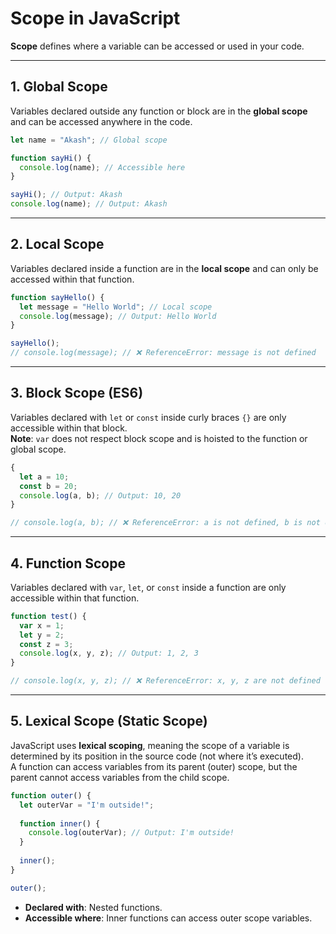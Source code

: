 # Scope in JavaScript

**Scope** defines where a variable can be accessed or used in your code.

---

## 1. Global Scope
Variables declared outside any function or block are in the **global scope** and can be accessed anywhere in the code.

```javascript
let name = "Akash"; // Global scope

function sayHi() {
  console.log(name); // Accessible here
}

sayHi(); // Output: Akash
console.log(name); // Output: Akash
```

---

## 2. Local Scope
Variables declared inside a function are in the **local scope** and can only be accessed within that function.

```javascript
function sayHello() {
  let message = "Hello World"; // Local scope
  console.log(message); // Output: Hello World
}

sayHello();
// console.log(message); // ❌ ReferenceError: message is not defined
```

---

## 3. Block Scope (ES6)
Variables declared with `let` or `const` inside curly braces `{}` are only accessible within that block.  
**Note**: `var` does not respect block scope and is hoisted to the function or global scope.

```javascript
{
  let a = 10;
  const b = 20;
  console.log(a, b); // Output: 10, 20
}

// console.log(a, b); // ❌ ReferenceError: a is not defined, b is not defined
```

---

## 4. Function Scope
Variables declared with `var`, `let`, or `const` inside a function are only accessible within that function.

```javascript
function test() {
  var x = 1;
  let y = 2;
  const z = 3;
  console.log(x, y, z); // Output: 1, 2, 3
}

// console.log(x, y, z); // ❌ ReferenceError: x, y, z are not defined
```

---

## 5. Lexical Scope (Static Scope)
JavaScript uses **lexical scoping**, meaning the scope of a variable is determined by its position in the source code (not where it’s executed).  
A function can access variables from its parent (outer) scope, but the parent cannot access variables from the child scope.

```javascript
function outer() {
  let outerVar = "I'm outside!";
  
  function inner() {
    console.log(outerVar); // Output: I'm outside!
  }
  
  inner();
}

outer();
```

- **Declared with**: Nested functions.
- **Accessible where**: Inner functions can access outer scope variables.